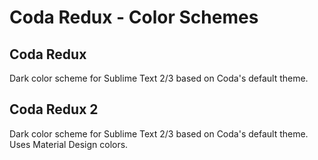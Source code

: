 # Coda Redux - Color Schemes

## Coda Redux
Dark color scheme for Sublime Text 2/3 based on Coda's default theme.

## Coda Redux 2
Dark color scheme for Sublime Text 2/3 based on Coda's default theme. Uses Material Design colors.
